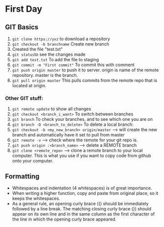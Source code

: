 # First Day

## GIT Basics

1. `git clone https://yxz` to download a repository
1. `git checkout -b branchname` Create new branch
1. Created the file "test.txt"
1. `git status`to see the changes made
1. `git add test.txt` To add the file to staging
1. `git commit -m "First commit"` To commit this with comment
1. `git push origin master` to push it to server. origin is name of the remote repository.
   master is the branch.
1. `git pull origin master` This pulls commits from the remote repo that is located at origin.

### Other GIT stuff:

1. `git remote update` to show all changes
1. `git checkout <branch_i_want>` To switch between branches
1. `git branch` To check your branches, and to see which one you are on
1. `git branch -D <branch_to_delete>` To delete a local branch:
1. `git checkout -b <my_new_branch> origin/master` --> will create the new branch and automatically have it set to pull from master
1. `git remote -v` --> check where the remote for your git repo is.
1. `git push origin :<branch_name>` --> delete a REMOTE branch
1. `git clone <remote_repo>` --> clone a remote branch to your local computer. This is what you use if you want to copy code from github onto your computer.

## Formatting

-   Whitespaces and indentation (4 whitespaces) is of great importance.
-   When writing a higher function, copy and paste from original place, so it keeps the whitespaces.
-   As a general rule, an opening curly brace ({) should be immediately followed by a line break. The matching closing curly brace (}) should appear on its own line and in the same column as the first character of the line in which the opening curly brace appeared.
